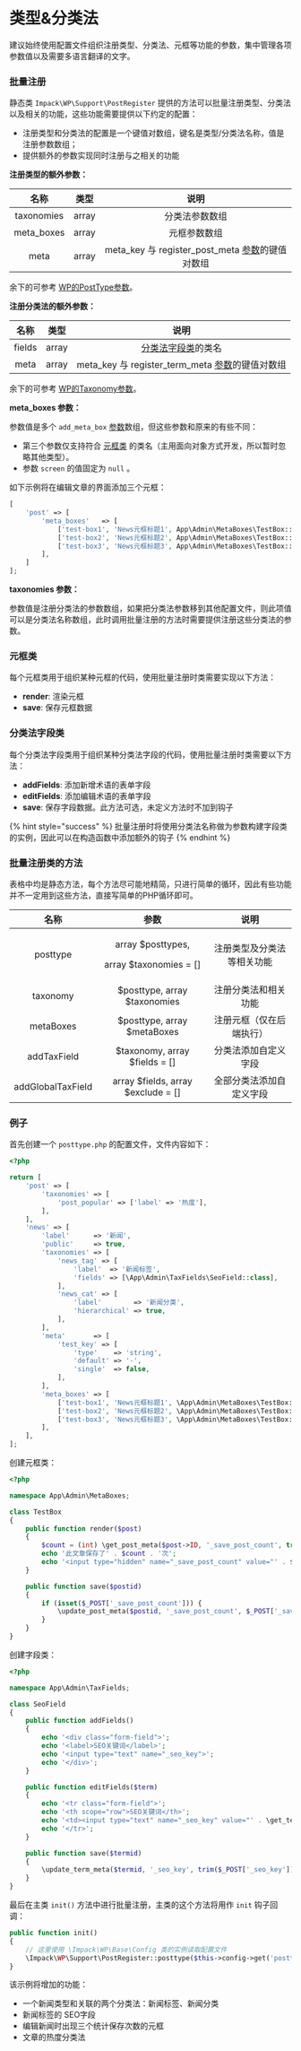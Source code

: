 # 类型&分类法

建议始终使用配置文件组织注册类型、分类法、元框等功能的参数，集中管理各项参数值以及需要多语言翻译的文字。

### 批量注册

静态类 `Impack\WP\Support\PostRegister` 提供的方法可以批量注册类型、分类法以及相关的功能，这些功能需要提供以下约定的配置：

* 注册类型和分类法的配置是一个键值对数组，键名是类型/分类法名称，值是注册参数数组；
* 提供额外的参数实现同时注册与之相关的功能

**注册类型的额外参数：**

|      名称     |   类型  |                                      说明                                      |
| :---------: | :---: | :--------------------------------------------------------------------------: |
|  taxonomies | array |                                    分类法参数数组                                   |
| meta\_boxes | array |                                    元框参数数组                                    |
|     meta    | array | meta\_key 与 register\_post\_meta [参数](../can-kao/meta-can-shu.md#meta)的键值对数组 |

余下的可参考 [WP的PostType参数](../can-kao/zhu-ce-de-can-shu.md#zhu-ce-can-shu)。

**注册分类法的额外参数：**

|   名称   |   类型  |                                      说明                                      |
| :----: | :---: | :--------------------------------------------------------------------------: |
| fields | array |         [分类法字段类](lei-xing-fen-lei-fa-1.md#fen-lei-fa-zi-duan-lei)的类名         |
|  meta  | array | meta\_key 与 register\_term\_meta [参数](../can-kao/meta-can-shu.md#meta)的键值对数组 |

余下的可参考 [WP的Taxonomy参数](../can-kao/taxonomy-can-shu.md#zhu-ce-can-shu)。

**meta\_boxes 参数：**

参数值是多个 `add_meta_box` [参数](../can-kao/meta-can-shu.md#metabox)数组，但这些参数和原来的有些不同：

* 第三个参数仅支持符合 [元框类](broken-reference) 的类名（主用面向对象方式开发，所以暂时忽略其他类型）。
* 参数 `screen` 的值固定为 `null` 。

如下示例将在编辑文章的界面添加三个元框：

```php
[
    'post' => [
        'meta_boxes'   => [
            ['test-box1', 'News元框标题1', App\Admin\MetaBoxes\TestBox::class, null, 'side'],
            ['test-box2', 'News元框标题2', App\Admin\MetaBoxes\TestBox::class, null, 'side'],
            ['test-box3', 'News元框标题3', App\Admin\MetaBoxes\TestBox::class, null, 'side'],
        ],
    ]
];
```

**taxonomies 参数：**

参数值是注册分类法的参数数组，如果把分类法参数移到其他配置文件，则此项值可以是分类法名称数组，此时调用批量注册的方法时需要提供注册这些分类法的参数。

### 元框类

每个元框类用于组织某种元框的代码，使用批量注册时类需要实现以下方法：

* **render**: 渲染元框
* **save**: 保存元框数据

### 分类法字段类

每个分类法字段类用于组织某种分类法字段的代码，使用批量注册时类需要以下方法：

* **addFields**: 添加新增术语的表单字段
* **editFields**: 添加编辑术语的表单字段
* **save**: 保存字段数据。此方法可选，未定义方法时不加到钩子

{% hint style="success" %}
批量注册时将使用分类法名称做为参数构建字段类的实例，因此可以在构造函数中添加额外的钩子
{% endhint %}

### 批量注册类的方法

表格中均是静态方法，每个方法尽可能地精简，只进行简单的循环，因此有些功能并不一定用到这些方法，直接写简单的PHP循环即可。

|         名称        |                           参数                           |       说明      |
| :---------------: | :----------------------------------------------------: | :-----------: |
|      posttype     | <p>array $posttypes, </p><p>array $taxonomies = []</p> | 注册类型及分类法等相关功能 |
|      taxonomy     |              $posttype, array $taxonomies              |   注册分类法和相关功能  |
|     metaBoxes     |               $posttype, array $metaBoxes              |  注册元框（仅在后端执行） |
|    addTaxField    |             $taxonomy, array $fields = \[]             |   分类法添加自定义字段  |
| addGlobalTaxField |           array $fields, array $exclude = \[]          |  全部分类法添加自定义字段 |

### 例子

首先创建一个 `posttype.php` 的配置文件，文件内容如下：

```php
<?php

return [
    'post' => [
        'taxonomies' => [
            'post_popular' => ['label' => '热度'],
        ],
    ],
    'news' => [
        'label'      => '新闻',
        'public'     => true,
        'taxonomies' => [
            'news_tag' => [
                'label'  => '新闻标签',
                'fields' => [\App\Admin\TaxFields\SeoField::class],
            ],
            'news_cat' => [
                'label'        => '新闻分类',
                'hierarchical' => true,
            ],
        ],
        'meta'       => [
            'test_key' => [
                'type'    => 'string',
                'default' => '-',
                'single'  => false,
            ],
        ],
        'meta_boxes' => [
            ['test-box1', 'News元框标题1', \App\Admin\MetaBoxes\TestBox::class, null, 'side'],
            ['test-box2', 'News元框标题2', \App\Admin\MetaBoxes\TestBox::class, null, 'side'],
            ['test-box3', 'News元框标题3', \App\Admin\MetaBoxes\TestBox::class, null, 'side'],
        ],
    ],
];
```

创建元框类：

```php
<?php

namespace App\Admin\MetaBoxes;

class TestBox
{
    public function render($post)
    {
        $count = (int) \get_post_meta($post->ID, '_save_post_count', true);
        echo '此文章保存了' . $count . '次';
        echo '<input type="hidden" name="_save_post_count" value="' . $count . '">';
    }

    public function save($postid)
    {
        if (isset($_POST['_save_post_count'])) {
            \update_post_meta($postid, '_save_post_count', $_POST['_save_post_count'] + 1);
        }
    }
}
```

创建字段类：

```php
<?php

namespace App\Admin\TaxFields;

class SeoField
{
    public function addFields()
    {
        echo '<div class="form-field">';
        echo '<label>SEO关键词</label>';
        echo '<input type="text" name="_seo_key">';
        echo '</div>';
    }

    public function editFields($term)
    {
        echo '<tr class="form-field">';
        echo '<th scope="row">SEO关键词</th>';
        echo '<td><input type="text" name="_seo_key" value="' . \get_term_meta($term->term_id, '_seo_key', true) . '"></td>';
        echo '</tr>';
    }

    public function save($termid)
    {
        \update_term_meta($termid, '_seo_key', trim($_POST['_seo_key']));
    }
}
```

最后在主类 `init()` 方法中进行批量注册，主类的这个方法将用作 `init` 钩子回调：

```php
public function init()
{
    // 这里使用 \Impack\WP\Base\Config 类的实例读取配置文件
    \Impack\WP\Support\PostRegister::posttype($this->config->get('posttype'));
}
```

该示例将增加的功能：

* 一个新闻类型和关联的两个分类法：新闻标签、新闻分类
* 新闻标签的 SEO字段
* 编辑新闻时出现三个统计保存次数的元框
* 文章的热度分类法
